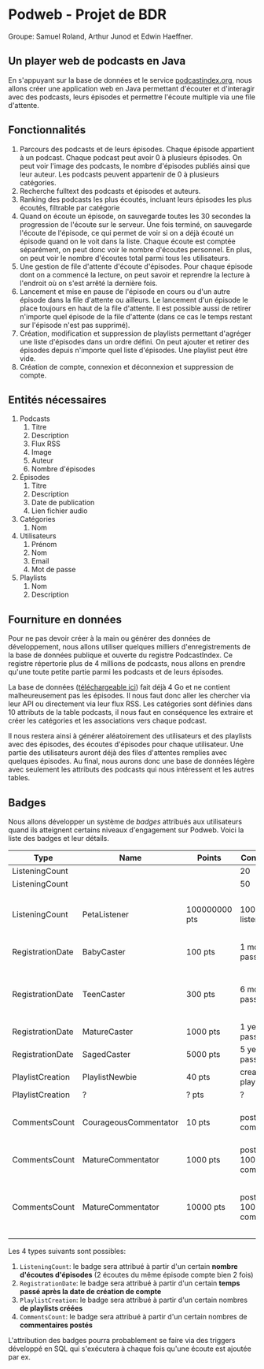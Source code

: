 # Podweb - Projet de BDR
Groupe: Samuel Roland, Arthur Junod et Edwin Haeffner.

## Un player web de podcasts en Java

En s'appuyant sur la base de données et le service [podcastindex.org](podcastindex.org), nous allons créer une application web en Java permettant d'écouter et d'interagir avec des podcasts, leurs épisodes et permettre l'écoute multiple via une file d'attente.

## Fonctionnalités
1. Parcours des podcasts et de leurs épisodes. Chaque épisode appartient à un podcast. Chaque podcast peut avoir 0 à plusieurs épisodes. On peut voir l'image des podcasts, le nombre d'épisodes publiés ainsi que leur auteur. Les podcasts peuvent appartenir de 0 à plusieurs catégories.
1. Recherche fulltext des podcasts et épisodes et auteurs.
1. Ranking des podcasts les plus écoutés, incluant leurs épisodes les plus écoutés, filtrable par catégorie
1. Quand on écoute un épisode, on sauvegarde toutes les 30 secondes la progression de l'écoute sur le serveur. Une fois terminé, on sauvegarde l'écoute de l'épisode, ce qui permet de voir si on a déjà écouté un épisode quand on le voit dans la liste. Chaque écoute est comptée séparément, on peut donc voir le nombre d'écoutes personnel. En plus, on peut voir le nombre d'écoutes total parmi tous les utilisateurs.
1. Une gestion de file d'attente d'écoute d'épisodes. Pour chaque épisode dont on a commencé la lecture, on peut savoir et reprendre la lecture à l'endroit où on s'est arrêté la dernière fois.
1. Lancement et mise en pause de l'épisode en cours ou d'un autre épisode dans la file d'attente ou ailleurs. Le lancement d'un épisode le place toujours en haut de la file d'attente. Il est possible aussi de retirer n'importe quel épisode de la file d'attente (dans ce cas le temps restant sur l'épisode n'est pas supprimé).
1. Création, modification et suppression de playlists permettant d'agréger une liste d'épisodes dans un ordre défini. On peut ajouter et retirer des épisodes depuis n'importe quel liste d'épisodes. Une playlist peut être vide.
1. Création de compte, connexion et déconnexion et suppression de compte.

<div class="page">

## Entités nécessaires
1. Podcasts
   1. Titre
   1. Description
   1. Flux RSS
   1. Image
   1. Auteur
   1. Nombre d'épisodes
1. Épisodes
   1. Titre
   1. Description
   1. Date de publication
   1. Lien fichier audio
1. Catégories
   1. Nom
1. Utilisateurs
   1. Prénom
   1. Nom
   1. Email
   1. Mot de passe
1. Playlists
   1. Nom
   1. Description

<div class="page">

## Fourniture en données
Pour ne pas devoir créer à la main ou générer des données de développement, nous allons utiliser quelques milliers d'enregistrements de la base de données publique et ouverte du registre PodcastIndex. Ce registre répertorie plus de 4 millions de podcasts, nous allons en prendre qu'une toute petite partie parmi les podcasts et de leurs épisodes.

La base de données ([téléchargeable ici](https://public.podcastindex.org/podcastindex_feeds.db.tgz)) fait déjà 4 Go et ne contient malheureusement pas les épisodes. Il nous faut donc aller les chercher via leur API ou directement via leur flux RSS. Les catégories sont définies dans 10 attributs de la table podcasts, il nous faut en conséquence les extraire et créer les catégories et les associations vers chaque podcast.

Il nous restera ainsi à générer aléatoirement des utilisateurs et des playlists avec des épisodes, des écoutes d'épisodes pour chaque utilisateur. Une partie des utilisateurs auront déjà des files d'attentes remplies avec quelques épisodes. Au final, nous aurons donc une base de données légère avec seulement les attributs des podcasts qui nous intéressent et les autres tables.

## Badges
Nous allons développer un système de *badges* attribués aux utilisateurs quand ils atteignent certains niveaux d'engagement sur Podweb. Voici la liste des badges et leur détails.

| Type             | Name                  | Points        | Condition            | Description                                                              |
| ---------------- | --------------------- | ------------- | -------------------- | ------------------------------------------------------------------------ |
| ListeningCount   |                       |               | 20                   |                                                                          |
| ListeningCount   |                       |               | 50                   |                                                                          |
|                  |                       |               |                      |                                                                          |
| ListeningCount   | PetaListener          | 100000000 pts | 10000 listenings     | You are a peta listener, do you even have a life ?                       |
| RegistrationDate | BabyCaster            | 100 pts       | 1 month passed       | You are not new as a month ago...                                        |
| RegistrationDate | TeenCaster            | 300 pts       | 6 months passed      | Starting to rebel as a teen listening to podcasts instead of TV.         |
| RegistrationDate | MatureCaster          | 1000 pts      | 1 year passed        |                                                                          |
| RegistrationDate | SagedCaster           | 5000 pts      | 5 years passed       |                                                                          |
| PlaylistCreation | PlaylistNewbie        | 40 pts        | created 1 playlist   | You find the best button !                                               |
| PlaylistCreation | ?                     | ? pts         | ?                    | ??                                                                       |
| CommentsCount    | CourageousCommentator | 10 pts        | posted 1 comment     | The first one is the hardest, congratulations !                          |
| CommentsCount    | MatureCommentator     | 1000 pts      | posted 100 comments  | Almost full time commentator...                                          |
| CommentsCount    | MatureCommentator     | 10000 pts     | posted 1000 comments | Podcasters will thank you but now you should give your fingers a break ! |

Les 4 types suivants sont possibles:
1. `ListeningCount`: le badge sera attribué à partir d'un certain **nombre d'écoutes d'épisodes** (2 écoutes du même épisode compte bien 2 fois)
1. `RegistrationDate`: le badge sera attribué à partir d'un certain **temps passé après la date de création de compte**
1. `PlaylistCreation`: le badge sera attribué à partir d'un certain nombres **de playlists créées**
1. `CommentsCount`: le badge sera attribué à partir d'un certain nombres de **commentaires postés**

L'attribution des badges pourra probablement se faire via des triggers développé en SQL qui s'exécutera à chaque fois qu'une écoute est ajoutée par ex.
